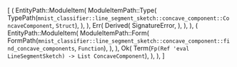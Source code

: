 [
    (
        EntityPath::ModuleItem(
            ModuleItemPath::Type(
                TypePath(`mnist_classifier::line_segment_sketch::concave_component::ConcaveComponent`, `Struct`),
            ),
        ),
        Err(
            Derived(
                SignatureError,
            ),
        ),
    ),
    (
        EntityPath::ModuleItem(
            ModuleItemPath::Form(
                FormPath(`mnist_classifier::line_segment_sketch::concave_component::find_concave_components`, `Function`),
            ),
        ),
        Ok(
            Term(`Fp(Ref 'eval LineSegmentSketch) -> List ConcaveComponent`),
        ),
    ),
]